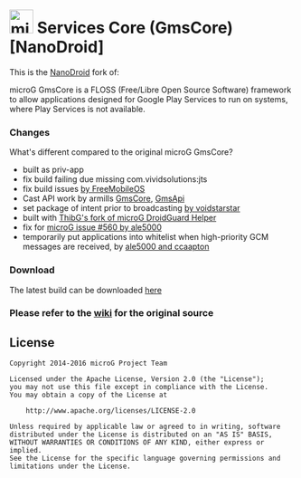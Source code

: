 <img src="http://i.imgur.com/hXY4lcC.png" height="42px" alt="microG" /> Services Core (GmsCore) [NanoDroid]
=======

This is the [NanoDroid](https://gitlab.com/Nanolx/NanoDroid) fork of:

microG GmsCore is a FLOSS (Free/Libre Open Source Software) framework to allow applications designed for Google Play Services to run on systems, where Play Services is not available.

### Changes

What's different compared to the original microG GmsCore?

* built as priv-app
* fix build failing due missing com.vividsolutions:jts
* fix build issues [by FreeMobileOS](https://github.com/FreeMobileOS/android_packages_apps_GmsCore/commit/95e839146d4f65a3ee2455a14f138514f2683124)
* Cast API work by armills [GmsCore](https://github.com/armills/android_packages_apps_GmsCore/tree/cast-mvp), [GmsApi](https://github.com/armills/android_external_GmsApi/tree/cast-mvp)
* set package of intent prior to broadcasting [by voidstarstar](https://github.com/voidstarstar/android_packages_apps_GmsCore/commit/6c1a479bb10229512183351133f1df43c4297236)
* built with [ThibG's fork of microG DroidGuard Helper](https://github.com/ThibG/android_packages_apps_RemoteDroidGuard)
* fix for [microG issue #560 by ale5000](https://github.com/ale5000-git/android_packages_apps_GmsCore/commits/patch-1)
* temporarily put applications into whitelist when high-priority GCM messages are received, by [ale5000 and ccaapton](https://github.com/ale5000-git/android_packages_apps_GmsCore/commits/master)

### Download

The latest build can be downloaded [here](https://www.nanolx.org/apk/GmsCore.apk)

### Please refer to the [wiki](https://github.com/microg/android_packages_apps_GmsCore) for the original source

License
-------
    Copyright 2014-2016 microG Project Team

    Licensed under the Apache License, Version 2.0 (the "License");
    you may not use this file except in compliance with the License.
    You may obtain a copy of the License at

        http://www.apache.org/licenses/LICENSE-2.0

    Unless required by applicable law or agreed to in writing, software
    distributed under the License is distributed on an "AS IS" BASIS,
    WITHOUT WARRANTIES OR CONDITIONS OF ANY KIND, either express or implied.
    See the License for the specific language governing permissions and
    limitations under the License.
